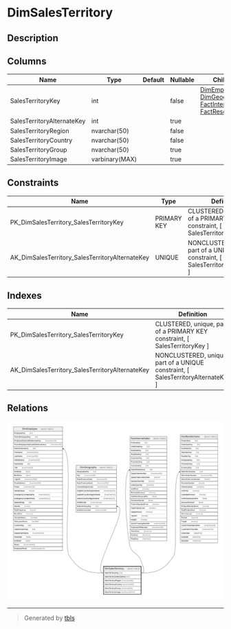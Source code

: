# DimSalesTerritory

## Description

## Columns

| Name | Type | Default | Nullable | Children | Parents | Comment |
| ---- | ---- | ------- | -------- | -------- | ------- | ------- |
| SalesTerritoryKey | int |  | false | [DimEmployee](DimEmployee.md) [DimGeography](DimGeography.md) [FactInternetSales](FactInternetSales.md) [FactResellerSales](FactResellerSales.md) |  |  |
| SalesTerritoryAlternateKey | int |  | true |  |  |  |
| SalesTerritoryRegion | nvarchar(50) |  | false |  |  |  |
| SalesTerritoryCountry | nvarchar(50) |  | false |  |  |  |
| SalesTerritoryGroup | nvarchar(50) |  | true |  |  |  |
| SalesTerritoryImage | varbinary(MAX) |  | true |  |  |  |

## Constraints

| Name | Type | Definition |
| ---- | ---- | ---------- |
| PK_DimSalesTerritory_SalesTerritoryKey | PRIMARY KEY | CLUSTERED, unique, part of a PRIMARY KEY constraint, [ SalesTerritoryKey ] |
| AK_DimSalesTerritory_SalesTerritoryAlternateKey | UNIQUE | NONCLUSTERED, unique, part of a UNIQUE constraint, [ SalesTerritoryAlternateKey ] |

## Indexes

| Name | Definition |
| ---- | ---------- |
| PK_DimSalesTerritory_SalesTerritoryKey | CLUSTERED, unique, part of a PRIMARY KEY constraint, [ SalesTerritoryKey ] |
| AK_DimSalesTerritory_SalesTerritoryAlternateKey | NONCLUSTERED, unique, part of a UNIQUE constraint, [ SalesTerritoryAlternateKey ] |

## Relations

![er](DimSalesTerritory.svg)

---

> Generated by [tbls](https://github.com/k1LoW/tbls)
